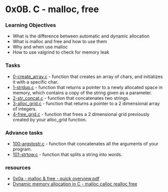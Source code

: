 # 0x0B. C - malloc, free

### Learning Objectives

- What is the difference between automatic and dynamic allocation
- What is malloc and free and how to use them
- Why and when use malloc
- How to use valgrind to check for memory leak

### Tasks

- [0-create_array.c](0-create_array.c) - function that creates an array of chars, and initializes it with a specific char.
- [1-strdup.c](1-strdup.c) - function that returns a pointer to a newly allocated space in memory, which contains a copy of the string given as a parameter.
- [2-str_concat.c](2-str_concat.c) - function that concatenates two strings.
- [3-alloc_grid.c](3-alloc_grid.c) - function that returns a pointer to a 2 dimensional array of integers.
- [4-free_grid.c](4-free_grid.c) - function that frees a 2 dimensional grid previously created by your alloc_grid function.

### Advance tasks

- [100-argstostr.c](100-argstostr.c) - function that concatenates all the arguments of your program.
- [101-strtow.c](101-strtow.c) - function that splits a string into words.

### resources

- [0x0a - malloc & free - quick overview.pdf](https://holbertonintranet.s3.amazonaws.com/uploads/misc/2021/1/a094c90e7f466bbeaa49cb24c8f04e7f27aaad41.pdf?X-Amz-Algorithm=AWS4-HMAC-SHA256&X-Amz-Credential=AKIARDDGGGOUWMNL5ANN%2F20210714%2Fus-east-1%2Fs3%2Faws4_request&X-Amz-Date=20210714T003217Z&X-Amz-Expires=86400&X-Amz-SignedHeaders=host&X-Amz-Signature=fc94e9fbcc2b43d061a9bff4e97d88ef32e83144c70ebc5196520f2c12ab53c2)
- [Dynamic memory allocation in C - malloc calloc realloc free ](https://www.youtube.com/watch?v=xDVC3wKjS64)
